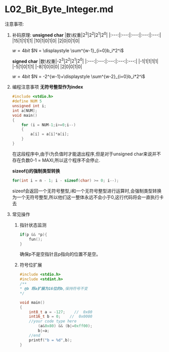 # L02_Bit_Byte_Integer.md
注意事项:

1. 补码原理:
    **unsigned char**
    |数\权重|$2^3$|$2^2$|$2^1$|$2^0$|
    |:---:|:---:|:---:|:---:|:---:|
    |15|1|1|1|1|
    |10|1|0|1|0|
    |2|0|0|1|0|

    $w = 4bit$
    $N = \displaystyle \sum^{w-1}_{i=0}b_i*2^i$

    **signed char**
    |数\权重|-$2^3$|$2^2$|$2^1$|$2^0$|
    |:---:|:---:|:---:|:---:|:---:|
    |-1|1|1|1|1|
    |-5|1|0|1|1|
    |-8|1|0|0|0|
    |2|0|0|1|0|

    $w = 4bit$
    $N = -2^{w-1}+\displaystyle \sum^{w-2}_{i=0}b_i*2^i$

2. 编程注意事项
    **无符号整型作为index**
    ```c
    #include <stdio.h>
    #define NUM 5
    unsigned int i;
    int a[NUM];
    void main()
    {
        for (i = NUM-1;i>=0;i--)
        {
            a[i] = a[i]*a[i];
        }
    }
    ```
    在这段程序中,由于i为负值时才能退出程序,但是对于unsigned char来说并不存在负数0-1 = MAXI,所以这个程序不会停止.

    **sizeof()的强制类型转换**
    ```c
    for(int i = n - 1; i - sizeof(char) >= 0; i--);
    ```
    sizeof会返回一个无符号整型,i和一个无符号整型进行运算时,会强制类型转换为一个无符号整型,所以他们这一整体永远不会小于0,这行代码将会一直执行卡去

3. 常见操作
    1. 指针状态监测
        ```c
        if(p && *p){
            fun();
        }
        ```
        确保p不是空指针且p指向的位置不是空。

    2. 符号位扩展
        ```c
        #include <stdio.h>
        #include <stdint.h>
        /**
        * @b 将a扩展为16位的b,保持符号不变
        */

        void main()
        {
            int8_t a = -127;    //  0x80
            int16_t b = 0;    //  0x0000
            //your code type here
                (a&0x80) && (b|=0xff00);
                b|=a;
            //end
            printf("b = %d",b);
        }
        ```